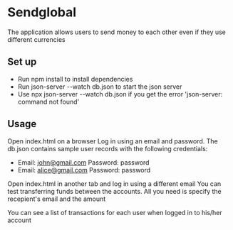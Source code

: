 # Sendglobal
The application allows users to send money to each other even if they use different currencies

## Set up
- Run npm install to install dependencies
- Run json-server --watch db.json to start the json server
- Use npx json-server --watch db.json if you get the error 'json-server: command not found'

## Usage
Open index.html on a browser
Log in using an email and password. The db.json contains sample user records with the following credentials:
- Email: john@gmail.com Password: password
- Email: alice@gmail.com Password: password

Open index.html in another tab and log in using a different email
You can test transferring funds between the accounts. All you need is specify the recepient's email and the amount

You can see a list of transactions for each user when logged in to his/her account
